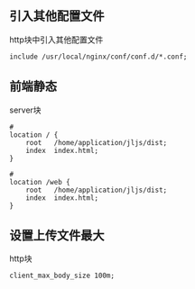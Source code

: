 ## 引入其他配置文件

http块中引入其他配置文件

```
include /usr/local/nginx/conf/conf.d/*.conf;
```



## 前端静态

server块

```
# 
location / {
    root   /home/application/jljs/dist;
    index  index.html;
}

# 
location /web {
    root   /home/application/jljs/dist;
    index  index.html;
}
```





## 设置上传文件最大

http块

```
client_max_body_size 100m;
```

